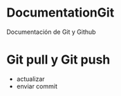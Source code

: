 # DocumentationGit
Documentación de Git y Github


# Git pull y Git push

- actualizar
- enviar commit